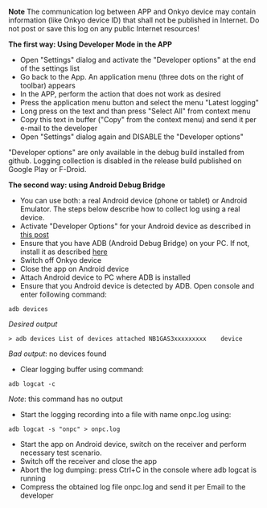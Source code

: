 **Note** The communication log between APP and Onkyo device may contain information 
(like Onkyo device ID) that shall not be published in Internet. Do not post or save 
this log on any public Internet resources!

**The first way: Using Developer Mode in the APP**
- Open "Settings" dialog and activate the "Developer options" at the end of the settings list
- Go back to the App. An application menu (three dots on the right of toolbar) appears
- In the APP, perform the action that does not work as desired 
- Press the application menu button and select the menu "Latest logging"
- Long press on the text and than press "Select All" from context menu
- Copy this text in buffer ("Copy" from the context menu) and send it per e-mail to the developer
- Open "Settings" dialog again and DISABLE the "Developer options"

"Developer options" are only available in the debug build installed from github. 
Logging collection is disabled in the release build published on Google Play or F-Droid.

**The second way: using Android Debug Bridge**
- You can use both: a real Android device (phone or tablet) or Android Emulator. 
The steps below describe how to collect log using a real device.
- Activate "Developer Options" for your Android device as described in 
[this post](https://www.androidguys.com/tips-tools/how-to-enable-developer-options-on-your-android/) 
- Ensure that you have ADB (Android Debug Bridge) on your PC. If not, install it as described 
[here](https://developer.android.com/studio/command-line/adb)
- Switch off Onkyo device
- Close the app on Android device
- Attach Android device to PC where ADB is installed
- Ensure that you Android device is detected by ADB. Open console and enter following command:

`adb devices`

*Desired output*

`> adb devices
List of devices attached
NB1GAS3xxxxxxxxx	device
`

*Bad output*: no devices found
- Clear logging buffer using command:

`adb logcat -c`

*Note*: this command has no output

- Start the logging recording into a file with name onpc.log using:

`adb logcat -s "onpc" > onpc.log`

- Start the app on Android device, switch on the receiver and perform necessary test scenario.
- Switch off the receiver and close the app 
- Abort the log dumping: press Ctrl+C in the console where adb logcat is running
- Compress the obtained log file onpc.log and send it per Email to the developer
